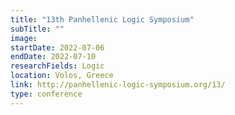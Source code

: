 ```yaml
---
title: "13th Panhellenic Logic Symposium"
subTitle: ""
image:
startDate: 2022-07-06
endDate: 2022-07-10
researchFields: Logic
location: Volos, Greece
link: http://panhellenic-logic-symposium.org/13/
type: conference
---
```

